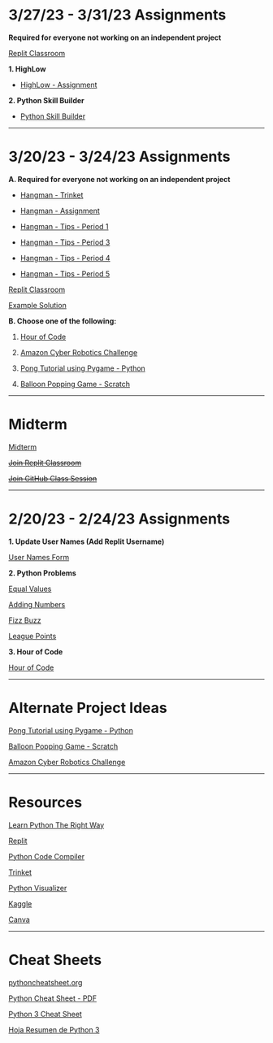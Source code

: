 
# 3/27/23 - 3/31/23 Assignments

**Required for everyone not working on an independent project**

[Replit Classroom](https://replit.com/teams/join/ciwokbvrowmmulyjrztgezuxhnyrnvgj-whs-spring-2023)

**1. HighLow**

- [HighLow - Assignment](https://github.com/mswhitby/highlow)

**2. Python Skill Builder**

- [Python Skill Builder](https://github.com/mswhitby/python_skill_builder)

---

# 3/20/23 - 3/24/23 Assignments

**A. Required for everyone not working on an independent project**

- [Hangman - Trinket](https://trinket.io/blocks/e2e2c6b8f7)

- [Hangman - Assignment](https://replit.com/@whs-spring-2023/Hangman-Assignment)

- [Hangman - Tips - Period 1](https://github.com/mswhitby/hangman/tree/period_1)

- [Hangman - Tips - Period 3](https://github.com/mswhitby/hangman/tree/period_3)

- [Hangman - Tips - Period 4](https://github.com/mswhitby/hangman/tree/period_4)

- [Hangman - Tips - Period 5](https://github.com/mswhitby/hangman/tree/period_5)

[Replit Classroom](https://replit.com/teams/join/ciwokbvrowmmulyjrztgezuxhnyrnvgj-whs-spring-2023)

[Example Solution](https://github.com/Tokage-sharko/Hangman/blob/main/main.py)


**B. Choose one of the following:**

1. [Hour of Code](https://hourofcode.com/us)

2. [Amazon Cyber Robotics Challenge](https://play.gocoderz.com/lp/warehouse/free.html?utm_source=AFE_LP&utm_medium=Free_access_link&utm_campaign=Amazon_Challenge)

3. [Pong Tutorial using Pygame - Python](https://www.101computing.net/pong-tutorial-using-pygame-getting-started/)

4. [Balloon Popping Game - Scratch](https://projects.raspberrypi.org/en/projects/balloons)

---

# Midterm

[Midterm](https://github.com/deandrawhitby/midterm/blob/main/readme.md)

~~[Join Replit Classroom](https://replit.com/teams/join/ciwokbvrowmmulyjrztgezuxhnyrnvgj-whs-spring-2023)~~

~~[Join GitHub Class Session](https://prod.liveshare.vsengsaas.visualstudio.com/join?E4D2EAD0033695AB7619CA5E2B8E2F9DDBE7)~~

---

# 2/20/23 - 2/24/23 Assignments

**1. Update User Names (Add Replit Username)**

[User Names Form](https://docs.google.com/forms/d/e/1FAIpQLSdKrsx23DLV96bvnDkqiVb9N97nX7iGnEMvVZ0ER8kXkspSWQ/viewform)

**2. Python Problems**

[Equal Values](https://github.com/mswhitby/equal_values)

[Adding Numbers](https://github.com/mswhitby/adding_numbers)

[Fizz Buzz](https://github.com/mswhitby/fizzbuzz)

[League Points](https://github.com/mswhitby/league_points)

**3. Hour of Code**

[Hour of Code](https://hourofcode.com/us)

---

# Alternate Project Ideas

[Pong Tutorial using Pygame - Python](https://www.101computing.net/pong-tutorial-using-pygame-getting-started/)

[Balloon Popping Game - Scratch](https://projects.raspberrypi.org/en/projects/balloons)

[Amazon Cyber Robotics Challenge](https://play.gocoderz.com/lp/warehouse/free.html?utm_source=AFE_LP&utm_medium=Free_access_link&utm_campaign=Amazon_Challenge)

---

# Resources

[Learn Python The Right Way](https://learnpythontherightway.com/#read)

[Replit](https://replit.com/team/whs-tbirds)

[Python Code Compiler](https://www.onlinegdb.com/)

[Trinket](https://trinket.io/library/trinkets/create?lang=python3)

[Python Visualizer](https://pythontutor.com/visualize.html#mode=edit)

[Kaggle](https://www.kaggle.com/)

[Canva](https://www.canva.com/brand/join?token=iPrenhf0dFJZAWE5VFeLBg&brandingVariant=edu&referrer=team-invite)

---

# Cheat Sheets

[pythoncheatsheet.org](https://www.pythoncheatsheet.org/)

[Python Cheat Sheet - PDF](https://websitesetup.org/wp-content/uploads/2021/04/Python-cheat-sheet-April-2021.pdf)

[Python 3 Cheat Sheet](https://perso.limsi.fr/pointal/_media/python:cours:mementopython3-english.pdf)

[Hoja Resumen de Python 3](https://perso.limsi.fr/pointal/_media/python:cours:mementopython3-espanol.pdf)





